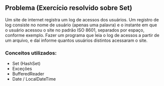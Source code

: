 ## Problema (Exercício resolvido sobre Set)
Um site de internet registra um log de acessos dos usuários. Um registro de log consiste no nome de usuário (apenas uma palavra) e o instante em que o usuário acessou o site no padrão ISO 8601, separados por espaço, conforme exemplo. Fazer um programa que leia o log de acessos a partir de um arquivo, e daí informe quantos usuários distintos acessaram o site.

### Conceitos utilizados:
- Set (HashSet)
- Exceções
- BufferedReader
- Date / LocalDateTime
